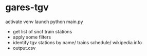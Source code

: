 # gares-tgv

activate venv
launch python main.py
  - get list of sncf train stations
  - apply some filters
  - identify tgv stations by name/ trains schedule/ wikipedia info
  - output.csv
